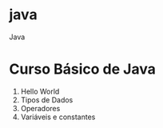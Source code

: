 # java
Java 

Curso Básico de Java
====================

1) Hello World
2) Tipos de Dados
3) Operadores 
4) Variáveis e constantes
